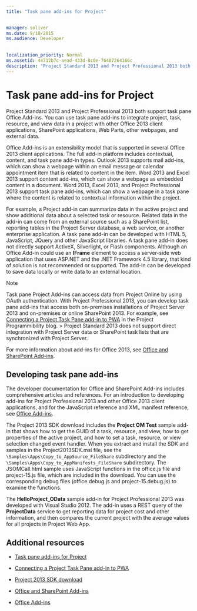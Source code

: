 ```yaml
---
title: "Task pane add-ins for Project"

 
manager: soliver
ms.date: 9/10/2015
ms.audience: Developer
 
 
localization_priority: Normal
ms.assetid: 44712b7c-aead-433d-8c0e-76407264166c
description: "Project Standard 2013 and Project Professional 2013 both support task pane Office Add-ins. You can use task pane add-ins to integrate project, task, resource, and view data in a project with other Office 2013 client applications, SharePoint applications, Web Parts, other webpages, and external data."
---
```


# Task pane add-ins for Project

Project Standard 2013 and Project Professional 2013 both support task pane Office Add-ins. You can use task pane add-ins to integrate project, task, resource, and view data in a project with other Office 2013 client applications, SharePoint applications, Web Parts, other webpages, and external data.
  
Office Add-ins is an extensibility model that is supported in several Office 2013 client applications. The full add-in platform includes contextual, content, and task pane add-in types. Outlook 2013 supports mail add-ins, which can show a webpage within an email message or calendar appointment item that is related to content in the item. Word 2013 and Excel 2013 support content add-ins, which can show a webpage as embedded content in a document. Word 2013, Excel 2013, and Project Professional 2013 support task pane add-ins, which can show a webpage in a task pane where the content is related to contextual information within the project.
  
For example, a Project add-in can summarize data in the active project and show additional data about a selected task or resource. Related data in the add-in can come from an external source such as a SharePoint list, reporting tables in the Project Server database, a web service, or another enterprise application. A task pane add-in can be developed with HTML 5, JavaScript, JQuery and other JavaScript libraries. A task pane add-in does not directly support ActiveX, Silverlight, or Flash components. Although an Office Add-in could use an **IFrame** element to access a server-side web application that uses ASP.NET and the .NET Framework 4.5 library, that kind of solution is not recommended or supported. The add-in can be developed to save data locally or write data to an external location. 
  
> [!NOTE]
> Task pane Project Add-ins can access data from Project Online by using OAuth authentication. With Project Professional 2013, you can develop task pane add-ins that access both on-premises installations of Project Server 2013 and on-premises or online SharePoint 2013. For example, see [Connecting a Project Task Pane add-in to PWA](http://blogs.msdn.com/b/project_programmability/archive/2012/11/02/connecting-a-project-task-pane-app-to-pwa.aspx) in the Project Programmibility blog. > Project Standard 2013 does not support direct integration with Project Server data or SharePoint task lists that are synchronized with Project Server. 
  
For more information about add-ins for Office 2013, see [Office and SharePoint Add-ins](http://msdn.microsoft.com/en-us/library/office/fp161507%28v=office.15%29). 
  
## Developing task pane add-ins

The developer documentation for Office and SharePoint Add-ins includes comprehensive articles and references. For an introduction to developing add-ins for Project Professional 2013 and other Office 2013 client applications, and for the JavaScript reference and XML manifest reference, see [Office Add-ins](http://msdn.microsoft.com/en-us/library/office/apps/jj220060%28v=office.15%29).
  
The Project 2013 SDK download includes the **Project OM Test** sample add-in that shows how to get the GUID of a task, resource, and view, how to get properties of the active project, and how to set a task, resource, or view selection changed event handler. When you extract and install the SDK and samples in the Project2013SDK.msi file, see the  `\Samples\Apps\Copy_to_AppSource_FileShare` subdirectory and the  `\Samples\Apps\Copy_to_AppManifests_FileShare` subdirectory. The JSOMCall.html sample uses JavaScript functions in the office.js file and project-15.js file, which are included in the download. You can use the corresponding debug files (office.debug.js and project-15.debug.js) to examine the functions. 
  
The **HelloProject_OData** sample add-in for Project Professional 2013 was developed with Visual Studio 2012. The add-in uses a REST query of the **ProjectData** service to get reporting data for project cost and other information, and then compares the current project with the average values for all projects in Project Web App. 
  
## Additional resources
<a name="bk_addresources"> </a>

- [Task pane add-ins for Project](http://msdn.microsoft.com/en-us/library/office/apps/fp161143%28v=office.15%29)
    
- [Connecting a Project Task Pane add-in to PWA](http://blogs.msdn.com/b/project_programmability/archive/2012/11/02/connecting-a-project-task-pane-app-to-pwa.aspx)
    
- [Project 2013 SDK download](https://www.microsoft.com/en-us/download/details.aspx?id=30435%20)
    
- [Office and SharePoint Add-ins](http://msdn.microsoft.com/en-us/library/office/fp161507%28v=office.15%29)
    
- [Office Add-ins](http://msdn.microsoft.com/en-us/library/office/apps/jj220060%28v=office.15%29)
    

